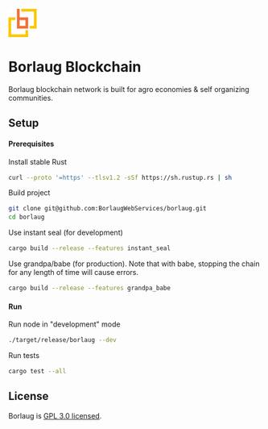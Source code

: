 ![Borlaug Logo](logo.png)

# Borlaug Blockchain
Borlaug blockchain network is built for agro economies & self organizing communities.

## Setup

#### Prerequisites
Install stable Rust
```bash
curl --proto '=https' --tlsv1.2 -sSf https://sh.rustup.rs | sh
```

Build project
```bash
git clone git@github.com:BorlaugWebServices/borlaug.git
cd borlaug
```
Use instant seal (for development)
```bash
cargo build --release --features instant_seal
```
Use grandpa/babe (for production). Note that with babe, stopping the chain for any length of time will cause errors.
```bash
cargo build --release --features grandpa_babe
```
#### Run
Run node in "development" mode
```bash
./target/release/borlaug --dev
```

Run tests
```bash
cargo test --all
```

## License
Borlaug is [GPL 3.0 licensed](LICENSE).


#
